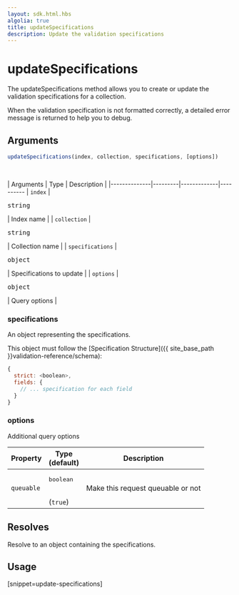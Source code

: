```yaml
---
layout: sdk.html.hbs
algolia: true
title: updateSpecifications
description: Update the validation specifications
---
```


# updateSpecifications

The updateSpecifications method allows you to create or update the validation specifications for a collection.

When the validation specification is not formatted correctly, a detailed error message is returned to help you to debug.

## Arguments

```javascript
updateSpecifications(index, collection, specifications, [options])
```

<br/>

| Arguments    | Type    | Description |
|--------------|---------|-------------|----------
| ``index`` | <pre>string</pre> | Index name    |
| ``collection`` | <pre>string</pre> | Collection name    |
| ``specifications`` | <pre>object</pre> | Specifications to update  |
| ``options`` | <pre>object</pre> | Query options    |

### **specifications**

An object representing the specifications.

This object must follow the [Specification Structure]({{ site_base_path }}validation-reference/schema):

```js
{
  strict: <boolean>,
  fields: {
    // ... specification for each field
  }
}
```

### **options**

Additional query options

| Property     | Type<br/>(default)    | Description   |
| -------------- | --------- | ------------- |
|  `queuable`  |  <pre>boolean</pre> <br/>(`true`) |  Make this request queuable or not  |

## Resolves

Resolve to an object containing the specifications.

## Usage

[snippet=update-specifications]
